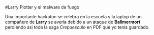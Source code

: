 #Larry Plotter y el malware de fuego

Una importante hackaton se celebra en la escuela y la laptop de un compañero de **Larry** se averia debido a un ataque de **Ballmermort** perdiendo asi toda la saga *Crepuesculo* en PDF que yo tenia guardado.